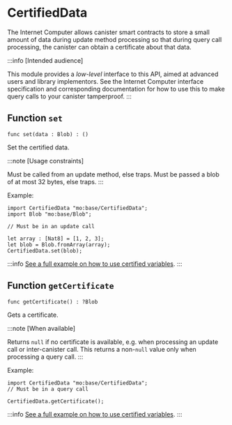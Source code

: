# CertifiedData
The Internet Computer allows canister smart contracts to store a small amount of data during
update method processing so that during query call processing, the canister can obtain
a certificate about that data.

:::info [Intended audience]

This module provides a _low-level_ interface to this API, aimed at advanced
users and library implementors. See the Internet Computer interface
specification and corresponding documentation for how to use this to make query
calls to your canister tamperproof.
:::


## Function `set`
``` motoko no-repl
func set(data : Blob) : ()
```

Set the certified data.

:::note [Usage constraints]

Must be called from an update method, else traps.
Must be passed a blob of at most 32 bytes, else traps.
:::

Example:

```motoko no-repl
import CertifiedData "mo:base/CertifiedData";
import Blob "mo:base/Blob";

// Must be in an update call

let array : [Nat8] = [1, 2, 3];
let blob = Blob.fromArray(array);
CertifiedData.set(blob);
```

:::info
[See a full example on how to use certified variables](https://github.com/dfinity/examples/tree/master/motoko/cert-var).
:::


## Function `getCertificate`
``` motoko no-repl
func getCertificate() : ?Blob
```

Gets a certificate.

:::note [When available]

Returns `null` if no certificate is available, e.g. when processing an
update call or inter-canister call. This returns a non-`null` value only
when processing a query call.
:::

Example:

```motoko no-repl
import CertifiedData "mo:base/CertifiedData";
// Must be in a query call

CertifiedData.getCertificate();
```

:::info
[See a full example on how to use certified variables](https://github.com/dfinity/examples/tree/master/motoko/cert-var).
:::
